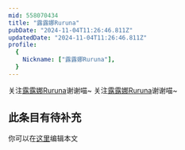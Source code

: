 ```yaml
---
mid: 558070434
title: "露露娜Ruruna"
pubDate: "2024-11-04T11:26:46.811Z"
updatedDate: "2024-11-04T11:26:46.811Z"
profile:
  {
    Nickname: ["露露娜Ruruna"],
  }
---
```


关注[露露娜Ruruna](https://space.bilibili.com/558070434)谢谢喵~ 关注[露露娜Ruruna](https://space.bilibili.com/558070434)谢谢喵~

## 此条目有待补充
你可以在[这里](https://github.com/Yuhanawa/VTuber.ICU-Content/edit/master/v/露露娜Ruruna/index.md)编辑本文
